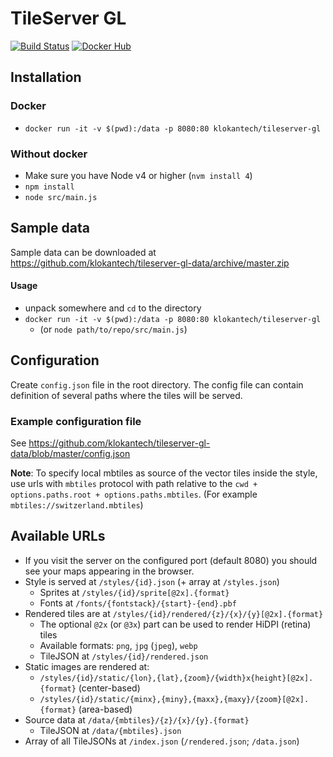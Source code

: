 # TileServer GL
[![Build Status](https://travis-ci.org/klokantech/tileserver-gl.svg?branch=master)](https://travis-ci.org/klokantech/tileserver-gl)
[![Docker Hub](https://img.shields.io/badge/docker-hub-blue.svg)](https://hub.docker.com/r/klokantech/tileserver-gl/)


## Installation

### Docker
 - `docker run -it -v $(pwd):/data -p 8080:80 klokantech/tileserver-gl`

### Without docker
 - Make sure you have Node v4 or higher (`nvm install 4`)
 - `npm install`
 - `node src/main.js`

## Sample data
Sample data can be downloaded at https://github.com/klokantech/tileserver-gl-data/archive/master.zip

#### Usage
- unpack somewhere and `cd` to the directory
- `docker run -it -v $(pwd):/data -p 8080:80 klokantech/tileserver-gl`
  - (or `node path/to/repo/src/main.js`)

## Configuration

Create `config.json` file in the root directory.
The config file can contain definition of several paths where the tiles will be served.

### Example configuration file
See https://github.com/klokantech/tileserver-gl-data/blob/master/config.json

**Note**: To specify local mbtiles as source of the vector tiles inside the style, use urls with `mbtiles` protocol with path relative to the `cwd + options.paths.root + options.paths.mbtiles`. (For example `mbtiles://switzerland.mbtiles`)

## Available URLs

- If you visit the server on the configured port (default 8080) you should see your maps appearing in the browser.
- Style is served at `/styles/{id}.json` (+ array at `/styles.json`)
  - Sprites at `/styles/{id}/sprite[@2x].{format}`
  - Fonts at `/fonts/{fontstack}/{start}-{end}.pbf`
- Rendered tiles are at `/styles/{id}/rendered/{z}/{x}/{y}[@2x].{format}`
  - The optional `@2x` (or `@3x`) part can be used to render HiDPI (retina) tiles
  - Available formats: `png`, `jpg` (`jpeg`), `webp`
  - TileJSON at `/styles/{id}/rendered.json`
- Static images are rendered at:
  - `/styles/{id}/static/{lon},{lat},{zoom}/{width}x{height}[@2x].{format}` (center-based)
  - `/styles/{id}/static/{minx},{miny},{maxx},{maxy}/{zoom}[@2x].{format}` (area-based)
- Source data at `/data/{mbtiles}/{z}/{x}/{y}.{format}`
  - TileJSON at `/data/{mbtiles}.json`
- Array of all TileJSONs at `/index.json` (`/rendered.json`; `/data.json`)
